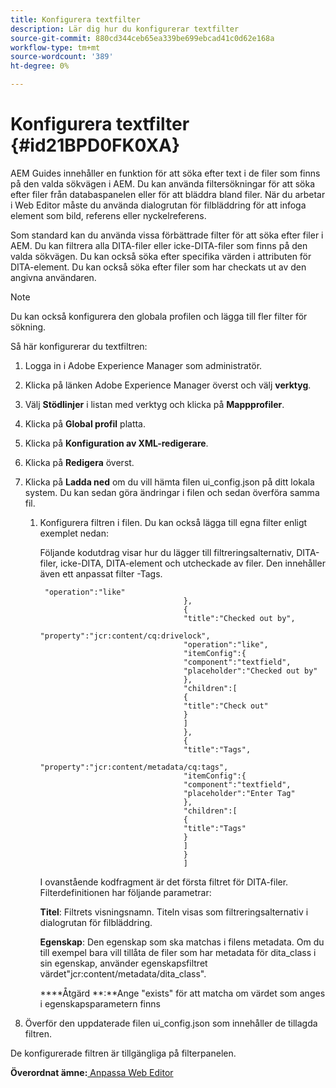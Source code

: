 ```yaml
---
title: Konfigurera textfilter
description: Lär dig hur du konfigurerar textfilter
source-git-commit: 880cd344ceb65ea339be699ebcad41c0d62e168a
workflow-type: tm+mt
source-wordcount: '389'
ht-degree: 0%

---
```


# Konfigurera textfilter {#id21BPD0FK0XA}

AEM Guides innehåller en funktion för att söka efter text i de filer som finns på den valda sökvägen i AEM. Du kan använda filtersökningar för att söka efter filer från databaspanelen eller för att bläddra bland filer. När du arbetar i Web Editor måste du använda dialogrutan för filbläddring för att infoga element som bild, referens eller nyckelreferens.

Som standard kan du använda vissa förbättrade filter för att söka efter filer i AEM. Du kan filtrera alla DITA-filer eller icke-DITA-filer som finns på den valda sökvägen. Du kan också söka efter specifika värden i attributen för DITA-element. Du kan också söka efter filer som har checkats ut av den angivna användaren.

>[!NOTE]
>
> Du kan också konfigurera den globala profilen och lägga till fler filter för sökning.

Så här konfigurerar du textfiltren:

1. Logga in i Adobe Experience Manager som administratör.
1. Klicka på länken Adobe Experience Manager överst och välj **verktyg**.
1. Välj **Stödlinjer** i listan med verktyg och klicka på **Mappprofiler**.
1. Klicka på **Global profil** platta.
1. Klicka på **Konfiguration av XML-redigerare**.
1. Klicka på **Redigera** överst.
1. Klicka på **Ladda ned** om du vill hämta filen ui\_config.json på ditt lokala system. Du kan sedan göra ändringar i filen och sedan överföra samma fil.
   1. Konfigurera filtren i filen. Du kan också lägga till egna filter enligt exemplet nedan:

      Följande kodutdrag visar hur du lägger till filtreringsalternativ, DITA-filer, icke-DITA, DITA-element och utcheckade av filer. Den innehåller även ett anpassat filter -Tags.

      ```
       "operation":"like"
                                      },
                                      {
                                      "title":"Checked out by",
                                      "property":"jcr:content/cq:drivelock",
                                      "operation":"like",
                                      "itemConfig":{
                                      "component":"textfield",
                                      "placeholder":"Checked out by"
                                      },
                                      "children":[
                                      {
                                      "title":"Check out"
                                      }
                                      ]
                                      },
                                      {
                                      "title":"Tags",
                                      "property":"jcr:content/metadata/cq:tags",
                                      "itemConfig":{
                                      "component":"textfield",
                                      "placeholder":"Enter Tag"
                                      },
                                      "children":[
                                      {
                                      "title":"Tags"
                                      }
                                      ]
                                      }
                                      ]
      ```

      I ovanstående kodfragment är det första filtret för DITA-filer. Filterdefinitionen har följande parametrar:

      ****Titel****: Filtrets visningsnamn. Titeln visas som filtreringsalternativ i dialogrutan för filbläddring.

      ****Egenskap****: Den egenskap som ska matchas i filens metadata. Om du till exempel bara vill tillåta de filer som har metadata för dita\_class i sin egenskap, använder egenskapsfiltret värdet&quot;jcr:content/metadata/dita\_class&quot;.

      ****Åtgärd **:**Ange &quot;exists&quot; för att matcha om värdet som anges i egenskapsparametern finns

1. Överför den uppdaterade filen ui\_config.json som innehåller de tillagda filtren.

De konfigurerade filtren är tillgängliga på filterpanelen.

**Överordnat ämne:**[ Anpassa Web Editor](conf-web-editor.md)
